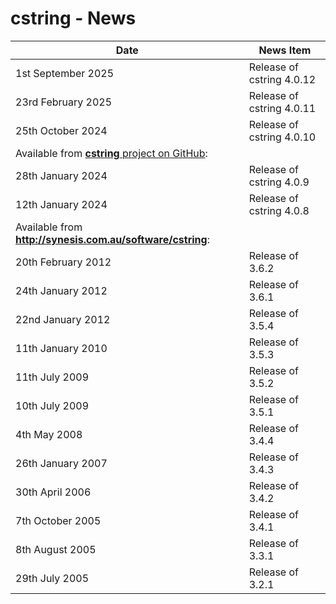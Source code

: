 # cstring - News


| Date                  | News Item                                                     |
| --------------------- | ------------------------------------------------------------- |
| 1st September 2025    | Release of cstring 4.0.12                                     |
| 23rd February 2025    | Release of cstring 4.0.11                                     |
| 25th October 2024     | Release of cstring 4.0.10                                     |
| Available from [**cstring** project on GitHub](https://synesissoftware.com/cstring):  |
| 28th January 2024     | Release of cstring 4.0.9                                      |
| 12th January 2024     | Release of cstring 4.0.8                                      |
| Available from **http://synesis.com.au/software/cstring**:                            |
| 20th February 2012    | Release of 3.6.2                                              |
| 24th January 2012     | Release of 3.6.1                                              |
| 22nd January 2012     | Release of 3.5.4                                              |
| 11th January 2010     | Release of 3.5.3                                              |
| 11th July 2009        | Release of 3.5.2                                              |
| 10th July 2009        | Release of 3.5.1                                              |
| 4th May 2008          | Release of 3.4.4                                              |
| 26th January 2007     | Release of 3.4.3                                              |
| 30th April 2006       | Release of 3.4.2                                              |
| 7th October 2005      | Release of 3.4.1                                              |
| 8th August 2005       | Release of 3.3.1                                              |
| 29th July 2005        | Release of 3.2.1                                              |


<!-- ########################### end of file ########################### -->

